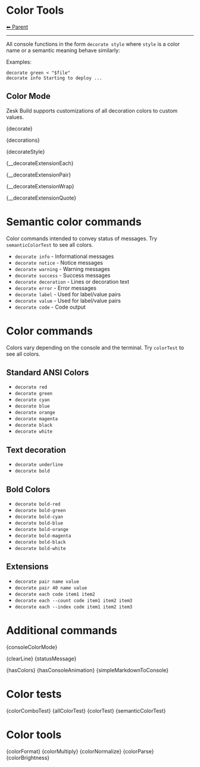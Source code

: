 # Color Tools

<!-- TEMPLATE header 2 -->
[⬅ Parent ](../index.md)
<hr />

All console functions in the form `decorate style` where `style` is a color name or a semantic meaning behave similarly:

Examples:

    decorate green < "$file"
    decorate info Starting to deploy ...

## Color Mode

Zesk Build supports customizations of all decoration colors to custom values.

{decorate}

{decorations}

{decorateStyle}

{__decorateExtensionEach}

{__decorateExtensionPair}

{__decorateExtensionWrap}

{__decorateExtensionQuote}

# Semantic color commands

Color commands intended to convey status of messages. Try `semanticColorTest` to see all colors.

- `decorate info` - Informational messages
- `decorate notice` - Notice messages
- `decorate warning` - Warning messages
- `decorate success` - Success messages
- `decorate decoration` - Lines or decoration text
- `decorate error` - Error messages
- `decorate label` - Used for label/value pairs
- `decorate value` - Used for label/value pairs
- `decorate code` - Code output

# Color commands

Colors vary depending on the console and the terminal. Try `colorTest` to see all colors.

## Standard ANSI Colors

- `decorate red`
- `decorate green`
- `decorate cyan`
- `decorate blue`
- `decorate orange`
- `decorate magenta`
- `decorate black`
- `decorate white`

## Text decoration

- `decorate underline`
- `decorate bold`

## Bold Colors

- `decorate bold-red`
- `decorate bold-green`
- `decorate bold-cyan`
- `decorate bold-blue`
- `decorate bold-orange`
- `decorate bold-magenta`
- `decorate bold-black`
- `decorate bold-white`

## Extensions

- `decorate pair name value`
- `decorate pair 40 name value`
- `decorate each code item1 item2`
- `decorate each --count code item1 item2 item3`
- `decorate each --index code item1 item2 item3`

# Additional commands

{consoleColorMode}

{clearLine}
{statusMessage}

{hasColors}
{hasConsoleAnimation}
{simpleMarkdownToConsole}

# Color tests

{colorComboTest}
{allColorTest}
{colorTest}
{semanticColorTest}

# Color tools

{colorFormat}
{colorMultiply}
{colorNormalize}
{colorParse}
{colorBrightness}
